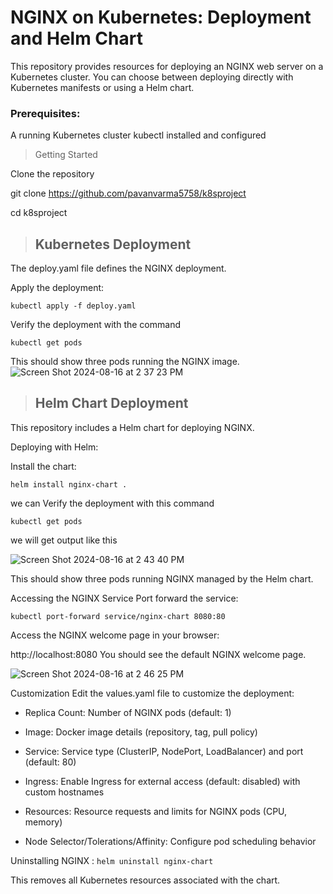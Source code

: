 # NGINX on Kubernetes: Deployment and Helm Chart
This repository provides resources for deploying an NGINX web server on a Kubernetes cluster. You can choose between deploying directly with Kubernetes manifests or using a Helm chart.

### Prerequisites: 
A running Kubernetes cluster
kubectl installed and configured

> Getting Started

Clone the repository

git clone https://github.com/pavanvarma5758/k8sproject

cd k8sproject


> ## Kubernetes Deployment

The deploy.yaml file defines the NGINX deployment.

Apply the deployment: 

`kubectl apply -f deploy.yaml`

Verify the deployment with the command 

`kubectl get pods`


This should show three pods running the NGINX image.
![Screen Shot 2024-08-16 at 2 37 23 PM](https://github.com/user-attachments/assets/4628ad57-e472-4a04-a156-69fd7f4270b9)


> ## Helm Chart Deployment
This repository includes a Helm chart for deploying NGINX.

Deploying with Helm:

Install the chart:


`helm install nginx-chart .`


we can Verify the deployment with this command

`kubectl get pods`

we will get output like this 

![Screen Shot 2024-08-16 at 2 43 40 PM](https://github.com/user-attachments/assets/0fed7935-0922-4e59-93aa-1502608695bf)



This should show three pods running NGINX managed by the Helm chart.

Accessing the NGINX Service
Port forward the service:


`kubectl port-forward service/nginx-chart 8080:80`


Access the NGINX welcome page in your browser:

http://localhost:8080
You should see the default NGINX welcome page.

![Screen Shot 2024-08-16 at 2 46 25 PM](https://github.com/user-attachments/assets/30e66149-f866-43d4-ba83-309a6cf9b7d3)


Customization 
Edit the values.yaml file to customize the deployment:

* Replica Count: Number of NGINX pods (default: 1)

* Image: Docker image details (repository, tag, pull policy)

* Service: Service type (ClusterIP, NodePort, LoadBalancer) and port (default: 80)

* Ingress: Enable Ingress for external access (default: disabled) with custom hostnames

* Resources: Resource requests and limits for NGINX pods (CPU, memory)

* Node Selector/Tolerations/Affinity: Configure pod scheduling behavior

Uninstalling NGINX :
`helm uninstall nginx-chart`

This removes all Kubernetes resources associated with the chart.

